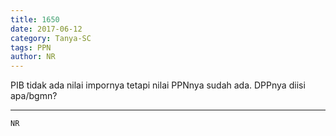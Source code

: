 ```yaml
---
title: 1650
date: 2017-06-12
category: Tanya-SC
tags: PPN
author: NR
---
```


PIB tidak ada nilai impornya tetapi nilai PPNnya sudah ada. DPPnya diisi apa/bgmn?

---



`NR`
